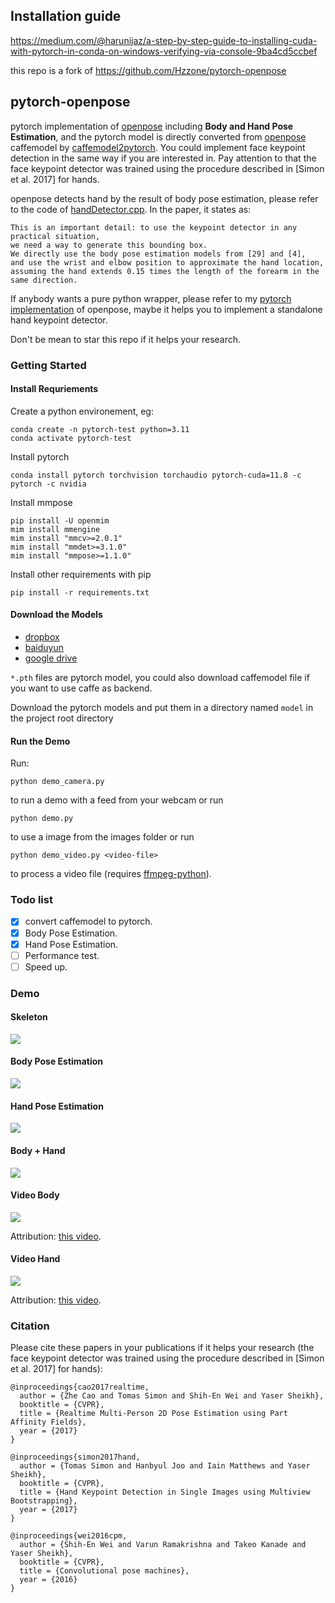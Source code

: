 ## Installation guide
https://medium.com/@harunijaz/a-step-by-step-guide-to-installing-cuda-with-pytorch-in-conda-on-windows-verifying-via-console-9ba4cd5ccbef

this repo is a fork of https://github.com/Hzzone/pytorch-openpose

## pytorch-openpose

pytorch implementation of [openpose](https://github.com/CMU-Perceptual-Computing-Lab/openpose) including **Body and Hand Pose Estimation**, and the pytorch model is directly converted from [openpose](https://github.com/CMU-Perceptual-Computing-Lab/openpose) caffemodel by [caffemodel2pytorch](https://github.com/vadimkantorov/caffemodel2pytorch). You could implement face keypoint detection in the same way if you are interested in. Pay attention to that the face keypoint detector was trained using the procedure described in [Simon et al. 2017] for hands.

openpose detects hand by the result of body pose estimation, please refer to the code of [handDetector.cpp](https://github.com/CMU-Perceptual-Computing-Lab/openpose/blob/master/src/openpose/hand/handDetector.cpp).
In the paper, it states as:
```
This is an important detail: to use the keypoint detector in any practical situation, 
we need a way to generate this bounding box. 
We directly use the body pose estimation models from [29] and [4], 
and use the wrist and elbow position to approximate the hand location, 
assuming the hand extends 0.15 times the length of the forearm in the same direction.
```

If anybody wants a pure python wrapper, please refer to my [pytorch implementation](https://github.com/Hzzone/pytorch-openpose) of openpose, maybe it helps you to implement a standalone hand keypoint detector.

Don't be mean to star this repo if it helps your research.

### Getting Started

#### Install Requriements

Create a python environement, eg:

    conda create -n pytorch-test python=3.11
    conda activate pytorch-test

Install pytorch 

    conda install pytorch torchvision torchaudio pytorch-cuda=11.8 -c pytorch -c nvidia

Install mmpose

    pip install -U openmim
    mim install mmengine
    mim install "mmcv>=2.0.1"
    mim install "mmdet>=3.1.0"
    mim install "mmpose>=1.1.0"

Install other requirements with pip

    pip install -r requirements.txt

#### Download the Models

* [dropbox](https://www.dropbox.com/sh/7xbup2qsn7vvjxo/AABWFksdlgOMXR_r5v3RwKRYa?dl=0)
* [baiduyun](https://pan.baidu.com/s/1IlkvuSi0ocNckwbnUe7j-g)
* [google drive](https://drive.google.com/drive/folders/1JsvI4M4ZTg98fmnCZLFM-3TeovnCRElG?usp=sharing)

`*.pth` files are pytorch model, you could also download caffemodel file if you want to use caffe as backend.

Download the pytorch models and put them in a directory named `model` in the project root directory

#### Run the Demo

Run:

    python demo_camera.py

to run a demo with a feed from your webcam or run

    python demo.py

to use a image from the images folder or run 

    python demo_video.py <video-file>

to process a video file (requires [ffmpeg-python][ffmpeg]).

[ffmpeg]: https://pypi.org/project/ffmpeg-python/

### Todo list
- [x] convert caffemodel to pytorch.
- [x] Body Pose Estimation.
- [x] Hand Pose Estimation.
- [ ] Performance test.
- [ ] Speed up.

### Demo
#### Skeleton

![](images/skeleton.jpg)
#### Body Pose Estimation

![](images/body_preview.jpg)

#### Hand Pose Estimation
![](images/hand_preview.png)

#### Body + Hand
![](images/demo_preview.png)

#### Video Body

![](images/kc-e129SBb4-sample.processed.gif)

Attribution: [this video](https://www.youtube.com/watch?v=kc-e129SBb4).

#### Video Hand

![](images/yOAmYSW3WyU-sample.small.processed.gif)

Attribution: [this video](https://www.youtube.com/watch?v=yOAmYSW3WyU).

### Citation
Please cite these papers in your publications if it helps your research (the face keypoint detector was trained using the procedure described in [Simon et al. 2017] for hands):

```
@inproceedings{cao2017realtime,
  author = {Zhe Cao and Tomas Simon and Shih-En Wei and Yaser Sheikh},
  booktitle = {CVPR},
  title = {Realtime Multi-Person 2D Pose Estimation using Part Affinity Fields},
  year = {2017}
}

@inproceedings{simon2017hand,
  author = {Tomas Simon and Hanbyul Joo and Iain Matthews and Yaser Sheikh},
  booktitle = {CVPR},
  title = {Hand Keypoint Detection in Single Images using Multiview Bootstrapping},
  year = {2017}
}

@inproceedings{wei2016cpm,
  author = {Shih-En Wei and Varun Ramakrishna and Takeo Kanade and Yaser Sheikh},
  booktitle = {CVPR},
  title = {Convolutional pose machines},
  year = {2016}
}
```
